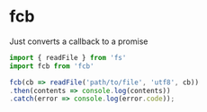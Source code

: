 # fcb

Just converts a callback to a promise

```js
import { readFile } from 'fs'
import fcb from 'fcb'

fcb(cb => readFile('path/to/file', 'utf8', cb))
.then(contents => console.log(contents))
.catch(error => console.log(error.code));
```